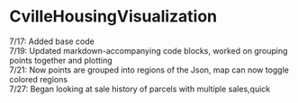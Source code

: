 # CvilleHousingVisualization
7/17: Added base code <br />
7/19: Updated markdown-accompanying code blocks, worked on grouping points together and plotting  <br />
7/21: Now points are grouped into regions of the Json, map can now toggle colored regions <br />
7/27: Began looking at sale history of parcels with multiple sales,quick
